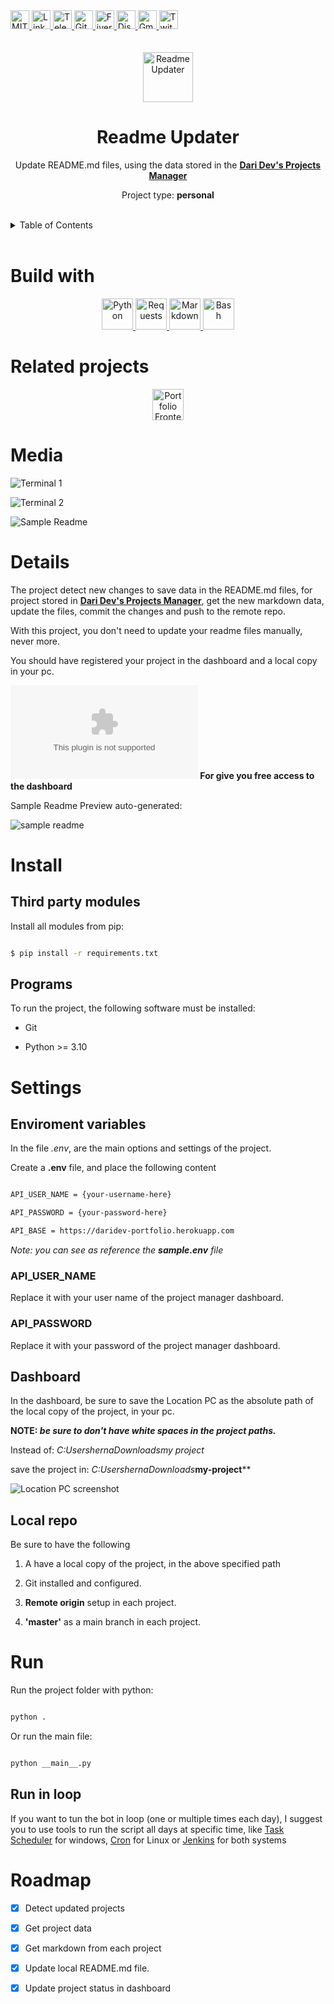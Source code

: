 <div><a href='https://github.com/darideveloper/readme-updater/blob/master/LICENSE' target='_blank'>
                <img src='https://img.shields.io/github/license/darideveloper/readme-updater.svg?style=for-the-badge' alt='MIT License' height='30px'/>
            </a><a href='https://www.linkedin.com/in/francisco-dari-hernandez-6456b6181/' target='_blank'>
                <img src='https://img.shields.io/static/v1?style=for-the-badge&message=LinkedIn&color=0A66C2&logo=LinkedIn&logoColor=FFFFFF&label=' alt='Linkedin' height='30px'/>
            </a><a href='https://t.me/darideveloper' target='_blank'>
                <img src='https://img.shields.io/static/v1?style=for-the-badge&message=Telegram&color=26A5E4&logo=Telegram&logoColor=FFFFFF&label=' alt='Telegram' height='30px'/>
            </a><a href='https://github.com/darideveloper' target='_blank'>
                <img src='https://img.shields.io/static/v1?style=for-the-badge&message=GitHub&color=181717&logo=GitHub&logoColor=FFFFFF&label=' alt='Github' height='30px'/>
            </a><a href='https://www.fiverr.com/darideveloper' target='_blank'>
                <img src='https://img.shields.io/static/v1?style=for-the-badge&message=Fiverr&color=222222&logo=Fiverr&logoColor=1DBF73&label=' alt='Fiverr' height='30px'/>
            </a><a href='https://discord.com/users/992019836811083826' target='_blank'>
                <img src='https://img.shields.io/static/v1?style=for-the-badge&message=Discord&color=5865F2&logo=Discord&logoColor=FFFFFF&label=' alt='Discord' height='30px'/>
            </a><a href='mailto:darideveloper@gmail.com?subject=Hello Dari Developer' target='_blank'>
                <img src='https://img.shields.io/static/v1?style=for-the-badge&message=Gmail&color=EA4335&logo=Gmail&logoColor=FFFFFF&label=' alt='Gmail' height='30px'/>
            </a><a href='https://www.twitch.tv/darideveloper' target='_blank'>
                <img src='https://img.shields.io/static/v1?style=for-the-badge&message=Twitch&color=b9a3e3&logo=Twitch&logoColor=ffffff&label=' alt='Twitch' height='30px'/>
            </a></div><div align='center'><br><br><img src='https://raw.githubusercontent.com/darideveloper/readme-updater/master/logo.png' alt='Readme Updater' height='80px'/>



# Readme Updater

Update README.md files, using the data stored in the **[Dari Dev's Projects Manager](https://github.com/darideveloper/portfolio_backend)**

Project type: **personal**

</div><br><details>
            <summary>Table of Contents</summary>
            <ol>
<li><a href='#buildwith'>Build With</a></li>
<li><a href='#relatedprojects'>Related Projects</a></li>
<li><a href='#media'>Media</a></li>
<li><a href='#details'>Details</a></li>
<li><a href='#install'>Install</a></li>
<li><a href='#settings'>Settings</a></li>
<li><a href='#run'>Run</a></li>
<li><a href='#roadmap'>Roadmap</a></li></ol>
        </details><br>

# Build with

<div align='center'><a href='https://www.python.org/' target='_blank'> <img src='https://cdn.svgporn.com/logos/python.svg' alt='Python' title='Python' height='50px'/> </a><a href='https://requests.readthedocs.io/en/latest/' target='_blank'> <img src='https://requests.readthedocs.io/en/latest/_static/requests-sidebar.png' alt='Requests' title='Requests' height='50px'/> </a><a href='https://www.mkdocs.org/user-guide/writing-your-docs/' target='_blank'> <img src='https://cdn.svgporn.com/logos/markdown.svg' alt='Markdown' title='Markdown' height='50px'/> </a><a href='https://www.gnu.org/savannah-checkouts/gnu/bash/manual/bash.html' target='_blank'> <img src='https://cdn.svgporn.com/logos/bash-icon.svg' alt='Bash' title='Bash' height='50px'/> </a></div>

# Related projects

<div align='center'><a href='https://github.com/darideveloper/portfolio' target='_blank'> <img src='https://github.com/darideveloper/portfolio/blob/master/imgs/logo.png?raw=true' alt='Portfolio Frontend' title='Portfolio Frontend' height='50px'/> </a></div>

# Media

![Terminal 1](https://github.com/darideveloper/readme-updater/blob/master/screenshots/terminal-1.png?raw=true)

![Terminal 2](https://github.com/darideveloper/readme-updater/blob/master/screenshots/terminal-2.png?raw=true)

![Sample Readme](https://github.com/darideveloper/readme-updater/blob/master/screenshots/sample-readme.png?raw=true)

# Details

The project detect new changes to save data in the README.md files, for project stored in **[Dari Dev's Projects Manager](https://github.com/darideveloper/portfolio_backend)**, get the new markdown data, update the files, commit the changes and push to the remote repo.

With this project, you don't need to update your readme files manually, never more. 

You should have registered your project in the dashboard and a local copy in your pc.

**![Contact Me](mailto:dariddeveloper@gmail.com) For give you free access to the dashboard**

Sample Readme Preview auto-generated: 
![sample readme](https://github.com/darideveloper/readme-updater/blob/master/screenshots/sample-readme.png?raw=true)

# Install

## Third party modules

Install all modules from pip: 

``` bash
$ pip install -r requirements.txt
```

## Programs

To run the project, the following software must be installed:

* Git
* Python >= 3.10

# Settings

## Enviroment variables

In the file *.env*, are the main options and settings of the project.

Create a **.env** file, and place the following content

```bash
API_USER_NAME = {your-username-here}
API_PASSWORD = {your-password-here}
API_BASE = https://daridev-portfolio.herokuapp.com
```

*Note: you can see as reference the **sample.env** file*

### API_USER_NAME

Replace it with your user name of the project manager dashboard. 

### API_PASSWORD

Replace it with your password of the project manager dashboard. 

## Dashboard

In the dashboard, be sure to save the Location PC as the absolute path of the local copy of the project, in your pc. 

**NOTE: *be sure to don't have white spaces in the project paths.***

Instead of: *C:UsershernaDownloadsmy project*
save the project in: *C:UsershernaDownloads***my-project****


![Location PC screenshot](https://github.com/darideveloper/readme-updater/blob/master/screenshots/location-pc.png?raw=true)

## Local repo

Be sure to have the following
1. A have a local copy of the project, in the above specified path
2. Git installed and configured.
3. **Remote origin** setup in each project.
4. **'master'** as a main branch in each project.

# Run

Run the project folder with python: 
```sh
python .
```

Or run the main file:
```sh
python __main__.py
```

## Run in loop

If you want to tun the bot in loop (one or multiple times each day), I suggest you to use tools to run the script all days at specific time, like [Task Scheduler](https://learn.microsoft.com/en-us/windows/win32/taskschd/task-scheduler-start-page) for windows, [Cron](https://www.google.com/search?q=linux+cronjobs&oq=linux+cronjobs&aqs=chrome..69i57.3719j0j1&sourceid=chrome&ie=UTF-8) for Linux or [Jenkins](https://www.jenkins.io/) for both systems

# Roadmap

* [X] Detect updated projects
* [X] Get project data
* [X] Get markdown from each project
* [X] Update local README.md file. 
* [X] Update project status in dashboard

